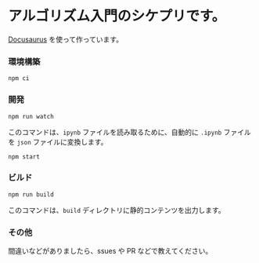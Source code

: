 # アルゴリズム入門のシケプリです。

[Docusaurus](https://docusaurus.io/) を使って作っています。

### 環境構築

```shell
npm ci
```

### 開発

```shell
npm run watch
```

このコマンドは、`ipynb` ファイルを読み取るために、自動的に `.ipynb` ファイルを `json` ファイルに変換します。

```shell
npm start
```

### ビルド

```shell
npm run build
```
このコマンドは、`build` ディレクトリに静的コンテンツを出力します。

### その他

間違いなどがありましたら、ssues や PR などで教えてください。
